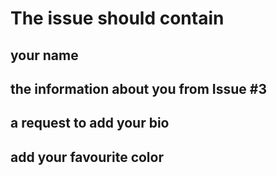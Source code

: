 # The issue should contain

## your name

## the information about you from Issue #3

## a request to add your bio

## add your favourite color
